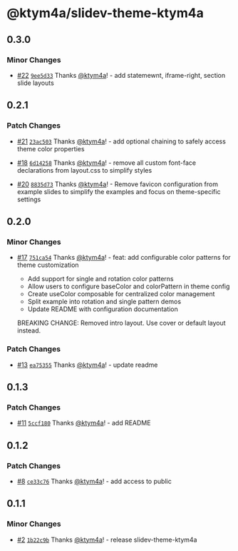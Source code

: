 # @ktym4a/slidev-theme-ktym4a

## 0.3.0

### Minor Changes

- [#22](https://github.com/ktym4a/slidev-theme-ktym4a/pull/22) [`9ee5d33`](https://github.com/ktym4a/slidev-theme-ktym4a/commit/9ee5d338d1dedabfaac7d2e5c3eff3f06189aea8) Thanks [@ktym4a](https://github.com/ktym4a)! - add statemewnt, iframe-right, section slide layouts

## 0.2.1

### Patch Changes

- [#21](https://github.com/ktym4a/slidev-theme-ktym4a/pull/21) [`23ac503`](https://github.com/ktym4a/slidev-theme-ktym4a/commit/23ac5035028a0c21e4d874c25efeb9d3efdc1e1c) Thanks [@ktym4a](https://github.com/ktym4a)! - add optional chaining to safely access theme color properties

- [#18](https://github.com/ktym4a/slidev-theme-ktym4a/pull/18) [`6d14258`](https://github.com/ktym4a/slidev-theme-ktym4a/commit/6d1425883df5152d451c3e8b8d94f8f6239ac316) Thanks [@ktym4a](https://github.com/ktym4a)! - remove all custom font-face declarations from layout.css to simplify styles

- [#20](https://github.com/ktym4a/slidev-theme-ktym4a/pull/20) [`8835d73`](https://github.com/ktym4a/slidev-theme-ktym4a/commit/8835d73d5bab221c15d9dfd2807b1c3163886593) Thanks [@ktym4a](https://github.com/ktym4a)! - Remove favicon configuration from example slides to simplify the examples and focus on theme-specific settings

## 0.2.0

### Minor Changes

- [#17](https://github.com/ktym4a/slidev-theme-ktym4a/pull/17) [`751ca54`](https://github.com/ktym4a/slidev-theme-ktym4a/commit/751ca542fb85d84d3a932471d93c023e369151bb) Thanks [@ktym4a](https://github.com/ktym4a)! - feat: add configurable color patterns for theme customization
  - Add support for single and rotation color patterns
  - Allow users to configure baseColor and colorPattern in theme config
  - Create useColor composable for centralized color management
  - Split example into rotation and single pattern demos
  - Update README with configuration documentation

  BREAKING CHANGE: Removed intro layout. Use cover or default layout instead.

### Patch Changes

- [#13](https://github.com/ktym4a/slidev-theme-ktym4a/pull/13) [`ea75355`](https://github.com/ktym4a/slidev-theme-ktym4a/commit/ea75355ea41c4cc388a861ad1224b2acad2f6520) Thanks [@ktym4a](https://github.com/ktym4a)! - update readme

## 0.1.3

### Patch Changes

- [#11](https://github.com/ktym4a/slidev-theme-ktym4a/pull/11) [`5ccf180`](https://github.com/ktym4a/slidev-theme-ktym4a/commit/5ccf180332742b874a6da06c25894e0453eb7114) Thanks [@ktym4a](https://github.com/ktym4a)! - add README

## 0.1.2

### Patch Changes

- [#8](https://github.com/ktym4a/slidev-theme-ktym4a/pull/8) [`ce33c76`](https://github.com/ktym4a/slidev-theme-ktym4a/commit/ce33c76d0d5178836295b90f1e643d0e5874dbc6) Thanks [@ktym4a](https://github.com/ktym4a)! - add access to public

## 0.1.1

### Minor Changes

- [#2](https://github.com/ktym4a/slidev-theme-ktym4a/pull/2) [`1b22c9b`](https://github.com/ktym4a/slidev-theme-ktym4a/commit/1b22c9b599df9634e4c189dfce50272f92c35225) Thanks [@ktym4a](https://github.com/ktym4a)! - release slidev-theme-ktym4a
